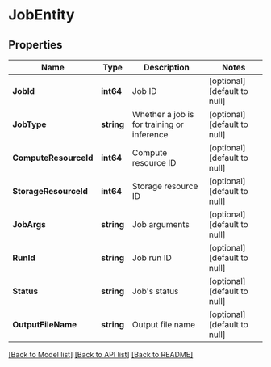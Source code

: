 # JobEntity

## Properties
Name | Type | Description | Notes
------------ | ------------- | ------------- | -------------
**JobId** | **int64** | Job ID | [optional] [default to null]
**JobType** | **string** | Whether a job is for training or inference | [optional] [default to null]
**ComputeResourceId** | **int64** | Compute resource ID | [optional] [default to null]
**StorageResourceId** | **int64** | Storage resource ID | [optional] [default to null]
**JobArgs** | **string** | Job arguments | [optional] [default to null]
**RunId** | **string** | Job run ID | [optional] [default to null]
**Status** | **string** | Job&#39;s status | [optional] [default to null]
**OutputFileName** | **string** | Output file name | [optional] [default to null]

[[Back to Model list]](../README.md#documentation-for-models) [[Back to API list]](../README.md#documentation-for-api-endpoints) [[Back to README]](../README.md)


